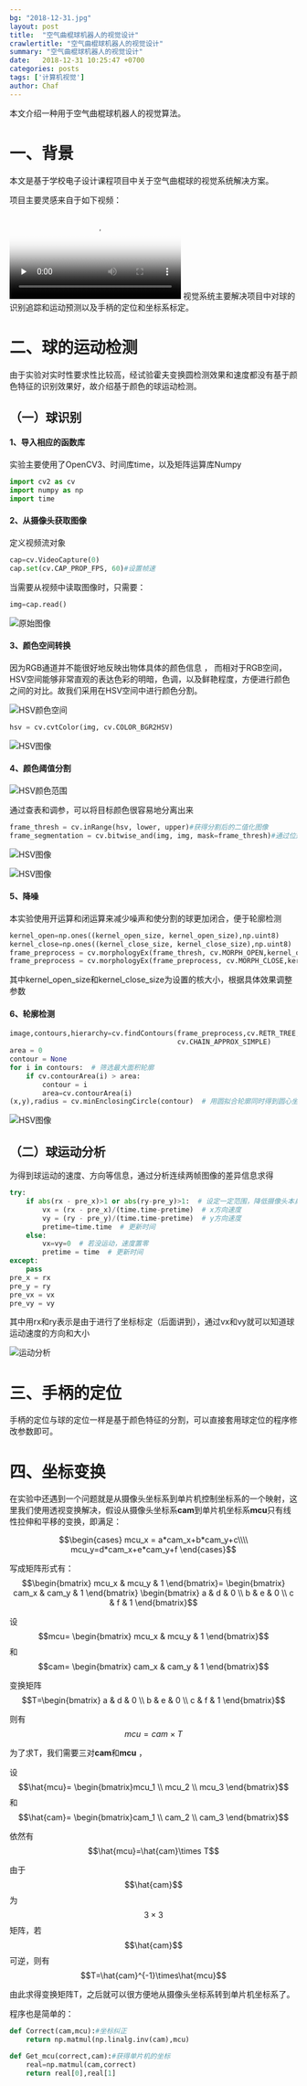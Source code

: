 ```yaml
---
bg: "2018-12-31.jpg"
layout: post
title:  "空气曲棍球机器人的视觉设计"
crawlertitle: "空气曲棍球机器人的视觉设计"
summary: "空气曲棍球机器人的视觉设计"
date:   2018-12-31 10:25:47 +0700
categories: posts
tags: ['计算机视觉']
author: Chaf
---
```


本文介绍一种用于空气曲棍球机器人的视觉算法。

# 一、背景

本文是基于学校电子设计课程项目中关于空气曲棍球的视觉系统解决方案。

项目主要灵感来自于如下视频：

<video id="video" controls="" preload="none" poster="/assets/images/air-hockey-robot.jpg">
      <source id="mp4" src="/assets/videos/2018.12.31.mp4" type="video/mp4">
      </video>
视觉系统主要解决项目中对球的识别追踪和运动预测以及手柄的定位和坐标系标定。

# 二、球的运动检测

由于实验对实时性要求性比较高，经试验霍夫变换圆检测效果和速度都没有基于颜色特征的识别效果好，故介绍基于颜色的球运动检测。

## （一）球识别

#### 1、导入相应的函数库

实验主要使用了OpenCV3、时间库time，以及矩阵运算库Numpy

```python
import cv2 as cv
import numpy as np
import time
```

#### 2、从摄像头获取图像

定义视频流对象

```python
cap=cv.VideoCapture(0)
cap.set(cv.CAP_PROP_FPS, 60)#设置帧速
```

当需要从视频中读取图像时，只需要：

```python
img=cap.read()
```

![原始图像](/assets/images/air-hockey-robot/1.png)

#### 3、颜色空间转换

因为RGB通道并不能很好地反映出物体具体的颜色信息 ， 而相对于RGB空间，HSV空间能够非常直观的表达色彩的明暗，色调，以及鲜艳程度，方便进行颜色之间的对比。故我们采用在HSV空间中进行颜色分割。

![HSV颜色空间](/assets/images/air-hockey-robot/1.jpg)

```python
hsv = cv.cvtColor(img, cv.COLOR_BGR2HSV)
```

![HSV图像](/assets/images/air-hockey-robot/hsv.png)

#### 4、颜色阈值分割

![HSV颜色范围](/assets/images/air-hockey-robot/2.jpg)

通过查表和调参，可以将目标颜色很容易地分离出来

```python
frame_thresh = cv.inRange(hsv, lower, upper)#获得分割后的二值化图像
frame_segmentation = cv.bitwise_and(img, img, mask=frame_thresh)#通过位运算获得分割后图像
```

![HSV图像](/assets/images/air-hockey-robot/2.png)

![HSV图像](/assets/images/air-hockey-robot/3.png)

#### 5、降噪

本实验使用开运算和闭运算来减少噪声和使分割的球更加闭合，便于轮廓检测

```python
kernel_open=np.ones((kernel_open_size, kernel_open_size),np.uint8)
kernel_close=np.ones((kernel_close_size, kernel_close_size),np.uint8)
frame_preprocess = cv.morphologyEx(frame_thresh, cv.MORPH_OPEN,kernel_open)  # 开运算
frame_preprocess = cv.morphologyEx(frame_preprocess, cv.MORPH_CLOSE,kernel_close )#闭运算
```

其中kernel_open_size和kernel_close_size为设置的核大小，根据具体效果调整参数

#### 6、轮廓检测

```python
image,contours,hierarchy=cv.findContours(frame_preprocess,cv.RETR_TREE,
                                         cv.CHAIN_APPROX_SIMPLE)
area = 0
contour = None
for i in contours:  # 筛选最大面积轮廓
    if cv.contourArea(i) > area:
        contour = i
        area=cv.contourArea(i)
(x,y),radius = cv.minEnclosingCircle(contour)  # 用圆拟合轮廓同时得到圆心坐标和半径等信息
```

![HSV图像](/assets/images/air-hockey-robot/4.png)

## （二）球运动分析

为得到球运动的速度、方向等信息，通过分析连续两帧图像的差异信息求得

```python
try:
	if abs(rx - pre_x)>1 or abs(ry-pre_y)>1:  # 设定一定范围，降低摄像头本身干扰
        vx = (rx - pre_x)/(time.time-pretime)  # x方向速度
		vy = (ry - pre_y)/(time.time-pretime)  # y方向速度
		pretime=time.time  # 更新时间 
    else:
        vx=vy=0  # 若没运动，速度置零
        pretime = time  # 更新时间
except:
    pass
pre_x = rx
pre_y = ry
pre_vx = vx
pre_vy = vy
```

其中用rx和ry表示是由于进行了坐标标定（后面讲到），通过vx和vy就可以知道球运动速度的方向和大小

![运动分析](/assets/images/air-hockey-robot/5.png)

# 三、手柄的定位

手柄的定位与球的定位一样是基于颜色特征的分割，可以直接套用球定位的程序修改参数即可。

# 四、坐标变换

在实验中还遇到一个问题就是从摄像头坐标系到单片机控制坐标系的一个映射，这里我们使用透视变换解决，假设从摄像头坐标系**cam**到单片机坐标系**mcu**只有线性拉伸和平移的变换，即满足：

$$\begin{cases}
mcu_x = a*cam_x+b*cam_y+c\\\\  
mcu_y=d*cam_x+e*cam_y+f
\end{cases}$$

写成矩阵形式有：
$$\begin{bmatrix} 
mcu_x & mcu_y & 1 
\end{bmatrix}=
\begin{bmatrix} 
cam_x & cam_y & 1
\end{bmatrix}
\begin{bmatrix}
a & d & 0 \\
b & e & 0 \\ 
c & f & 1
\end{bmatrix}​$$

设$$mcu= \begin{bmatrix}
mcu_x & mcu_y & 1 
\end{bmatrix}$$  和 $$cam= \begin{bmatrix}
cam_x & cam_y & 1 
\end{bmatrix}$$ 

变换矩阵 $$T=\begin{bmatrix}
a & d & 0 \\ b & e & 0 \\ c & f & 1
\end{bmatrix}​$$

则有$$mcu=cam \times T​$$ 

为了求T，我们需要三对**cam**和**mcu** ，

设$$\hat{mcu}= \begin{bmatrix}mcu_1 \\ mcu_2 \\ mcu_3 \end{bmatrix}​$$   和  $$\hat{cam}= \begin{bmatrix}cam_1 \\ cam_2 \\ cam_3 \end{bmatrix}​$$ 

依然有  $$\hat{mcu}=\hat{cam}\times T​$$  

由于  $$\hat{cam}​$$  为$$3\times3​$$矩阵，若 $$\hat{cam}​$$ 可逆，则有$$T=\hat{cam}^{-1}\times\hat{mcu}​$$  

由此求得变换矩阵T，之后就可以很方便地从摄像头坐标系转到单片机坐标系了。

程序也是简单的：

```python
def Correct(cam,mcu):#坐标纠正
    return np.matmul(np.linalg.inv(cam),mcu)

def Get_mcu(correct,cam):#获得单片机的坐标
    real=np.matmul(cam,correct)
    return real[0],real[1]
```